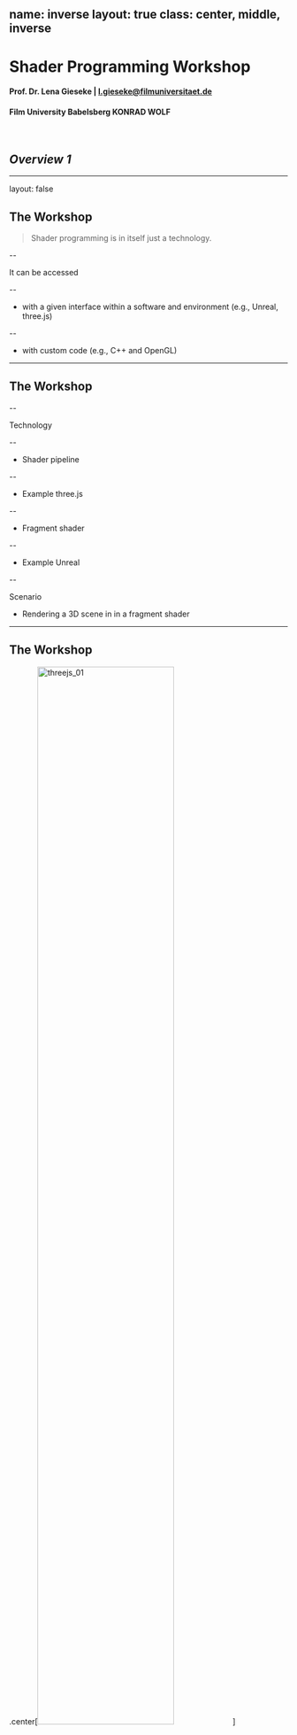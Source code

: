 name: inverse
layout: true
class: center, middle, inverse
---

# Shader Programming Workshop

#### Prof. Dr. Lena Gieseke | l.gieseke@filmuniversitaet.de  
#### Film University Babelsberg KONRAD WOLF

<br >

## *Overview 1*


<!--
Start server in /doc/

h or ?: Toggle the help window
j: Jump to next slide
k: Jump to previous slide
b: Toggle blackout mode
m: Toggle mirrored mode.
c: Create a clone presentation on a new window
p: Toggle PresenterMode
f: Toggle Fullscreen
t: Reset presentation timer
<number> + <Return>: Jump to slide <number>
-->

---
layout: false

## The Workshop

> Shader programming is in itself just a technology.

--

It can be accessed

--
* with a given interface within a software and environment (e.g., Unreal, three.js)

--
* with custom code (e.g., C++ and OpenGL)


---
## The Workshop

--

Technology

--
* Shader pipeline

--
* Example three.js

--
* Fragment shader 

--
* Example Unreal



--

Scenario

* Rendering a 3D scene in in a fragment shader


---
## The Workshop


.center[<img src="./img/threejs_01.png" alt="threejs_01" style="width:70%;">]


---
## The Workshop

.center[<img src="./img/preview_09.png" alt="preview_09" style="width:50%;">]



---
layout: false


## 3D Engines

* A given environment such as a Unreal, Houdini, vvvv, TouchDesigner, p5, three.js etc.

--
* Assets such geometry, lights and materials already exists

--
* The engine does the rendering


???
.task[COMMENT:]  
This means we plug our shading development into a given environment such as p5, Unity, Houdini etc. and work with given assets such lights or material properties.

--

> 3D engines are a good option for complex scenes and realistic appearance.


---
.header[3D Engines]

## Anatomy of a 3D Rendering

.center[<img src="./img/vfx_pipeline.png" alt="vfx_pipeline" style="width:80%;">]

???

Pipeline as it was used at Scanline VFX. Pipeline can vary a lot, depending on the production house.

.task[TASK:] Explain the steps


---
.header[3D Engines]

## Anatomy of a 3D Rendering

.center[<img src="./img/pixar_pipeline.png" alt="pixar_pipeline" style="width:100%;">[Pixar, 2015]]





---
## In Contrast: The Fragment Shader Only

--

> Why?

--

* Good intro into GLSL and GPU programming
* Powerful in itself for many real-time artistic effects


???
.task[COMMENT:]  

* In the industry 

--

One graphics processing unit is very limited regarding processing power and memory!  

--

Their beauty comes through **massive parallelization**.


???
.task[COMMENT:]  

> So what?

--

* We need graphics algorithms that are suitable in this context



---

## Rendering a 3D Scene in the Fragment Shader

We are building the whole scene within the fragments shader itself, including the rendering. 

--

Possible visual content is still limited in comparison to working within a 3D software.

???

* https://www.shadertoy.com/view/WsSBzh
* https://www.youtube.com/watch?v=8--5LwHRhjk
* Comment on youtube: "I googled how to feel stupid and this video showed up."


--

> Fragment shaders are a good option for abstracted and simplified scenes based on procedural generation principles and whenever interactivity is crucial (e.g. in a performance scenario).

---
.header[Rendering a 3D Scene in the Fragment Shader]

## We Start With...

--

...nothing!

---

## Rendering a 3D Scene

--

> How?

--

We use *implicit geometry* descriptions and *sphere tracing* as rendering algorithm.





---
## The Workshop

.center[<video autoplay loop width="500"><source src="./img/preview_02.webm"type="video/webm"></video>]

---
## The Workshop

.center[<img src="./img/preview_03.png" alt="preview_03" style="width:50%;">]

---
## The Workshop

.center[<video autoplay loop width="500"><source src="./img/preview_04.webm"type="video/webm"></video>]

---
## The Workshop

.center[<img src="./img/biomine_01.png" alt="biomine_01" style="width:60%;">]


---
## The Workshop

.center[<video autoplay loop width="500"><source src="./img/preview_05.webm"type="video/webm"></video>]

---
## Possible Follow-up: Volumetric Rendering

.center[<video autoplay loop width="700"><source src="./img/preview_08.webm"type="video/webm"></video>]




---

## Workshop Topics

--
* Shader Pipeline & GLSL

--
* Vertex and Fragment shader in three.js

--
* Implicit Geometry

--
* Rendering Algorithms

--
* Sphere Tracing

--
* 3D Scene Setup

--
* Transformations

--
* Constructive Solid Geometry

--
* Further Effects

--
* Examples

--
* Unreal shader

--
* Creative Exploration

---

## Workshop Topics

This workshop will not cover shading and lighting in detail. For that, there is the upcoming *Materials & Shading* workshop.

.center[<img src="./img/shading.png" alt="shading" style="width:50%;">]

???
.task[COMMENT:]  

* Shader programming is still dominantly used for materials
* The workshop will build upon the shader programming workshop

--

There might be another follow-up workshop regarding volumetric rendering.


---

## Learning Objectives

With this workshop you gain

--
* a theoretical understanding of shader pipelines

--
* a theoretical understanding of rendering a 3D scene in a real-time context, 

--
* practical experiences with GLSL, shader programming, and implementing a ray marched 3D scene.


---

## Today

* Shader Pipeline & GLSL
* The vertex and fragment shader in three.js
* (Implicit Geometry in 2D)

  
<!--  
* Rendering Algorithms
* Sphere Tracing
* 3D Scene Setup  
-->

---

## Today


.center[<img src="./img/threejs_02.png" alt="threejs_02" style="width:100%;">]



---
template:inverse

# ✨ 
#### The End


